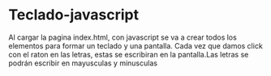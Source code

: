 # Teclado-javascript
Al cargar la pagina index.html, con javascript se va a crear todos los elementos para formar un teclado y una pantalla. Cada vez que damos click con el raton en las letras, estas se escribiran en la pantalla.Las letras se podrán escribir en mayusculas y minusculas


